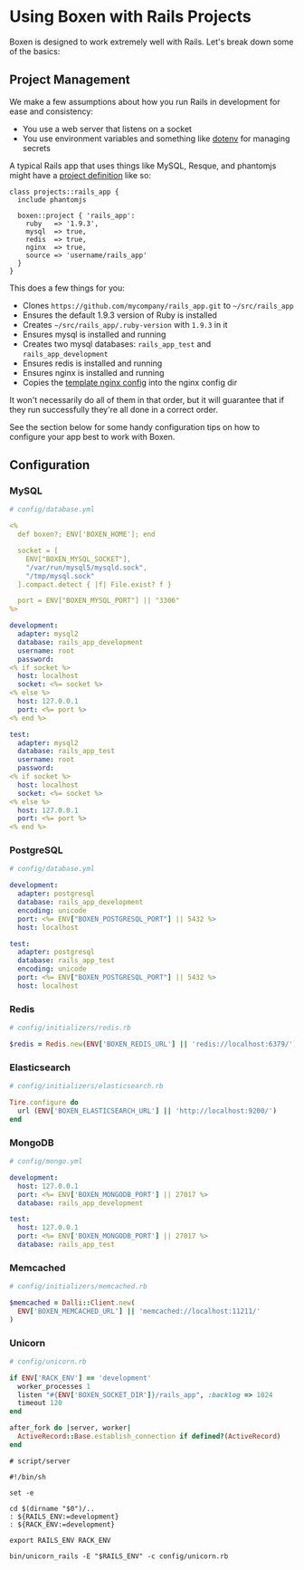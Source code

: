 # Using Boxen with Rails Projects

Boxen is designed to work extremely well with Rails.
Let's break down some of the basics:

## Project Management

We make a few assumptions about how you run Rails in development for ease and consistency:

* You use a web server that listens on a socket
* You use environment variables and something like [dotenv](https://github.com/bkeepers/dotenv) for managing secrets

A typical Rails app that uses things like MySQL, Resque, and phantomjs
might have a [project definition](../modules/projects/README.md) like so:

``` puppet
class projects::rails_app {
  include phantomjs

  boxen::project { 'rails_app':
    ruby   => '1.9.3',
    mysql  => true,
    redis  => true,
    nginx  => true,
    source => 'username/rails_app'
  }
}
```

This does a few things for you:

* Clones `https://github.com/mycompany/rails_app.git` to `~/src/rails_app`
* Ensures the default 1.9.3 version of Ruby is installed
* Creates `~/src/rails_app/.ruby-version` with `1.9.3` in it
* Ensures mysql is installed and running
* Creates two mysql databases: `rails_app_test` and `rails_app_development`
* Ensures redis is installed and running
* Ensures nginx is installed and running
* Copies the [template nginx config](../modules/projects/templates/shared/nginx.conf.erb) into the nginx config dir

It won't necessarily do all of them in that order, but it will guarantee
that if they run successfully they're all done in a correct order.

See the section below for some handy configuration tips on how to configure
your app best to work with Boxen.

## Configuration

### MySQL

``` yaml
# config/database.yml

<%
  def boxen?; ENV['BOXEN_HOME']; end

  socket = [
    ENV["BOXEN_MYSQL_SOCKET"],
    "/var/run/mysql5/mysqld.sock",
    "/tmp/mysql.sock"
  ].compact.detect { |f| File.exist? f }

  port = ENV["BOXEN_MYSQL_PORT"] || "3306"
%>

development:
  adapter: mysql2
  database: rails_app_development
  username: root
  password:
<% if socket %>
  host: localhost
  socket: <%= socket %>
<% else %>
  host: 127.0.0.1
  port: <%= port %>
<% end %>

test:
  adapter: mysql2
  database: rails_app_test
  username: root
  password:
<% if socket %>
  host: localhost
  socket: <%= socket %>
<% else %>
  host: 127.0.0.1
  port: <%= port %>
<% end %>
```

### PostgreSQL

``` yaml
# config/database.yml

development:
  adapter: postgresql
  database: rails_app_development
  encoding: unicode
  port: <%= ENV["BOXEN_POSTGRESQL_PORT"] || 5432 %>
  host: localhost

test:
  adapter: postgresql
  database: rails_app_test
  encoding: unicode
  port: <%= ENV["BOXEN_POSTGRESQL_PORT"] || 5432 %>
  host: localhost
```

### Redis

``` ruby
# config/initializers/redis.rb

$redis = Redis.new(ENV['BOXEN_REDIS_URL'] || 'redis://localhost:6379/')
```

### Elasticsearch

``` ruby
# config/initializers/elasticsearch.rb

Tire.configure do
  url (ENV['BOXEN_ELASTICSEARCH_URL'] || 'http://localhost:9200/')
end
```

### MongoDB

``` yaml
# config/mongo.yml

development:
  host: 127.0.0.1
  port: <%= ENV['BOXEN_MONGODB_PORT'] || 27017 %>
  database: rails_app_development

test:
  host: 127.0.0.1
  port: <%= ENV['BOXEN_MONGODB_PORT'] || 27017 %>
  database: rails_app_test
```

### Memcached

``` ruby
# config/initializers/memcached.rb

$memcached = Dalli::Client.new(
  ENV['BOXEN_MEMCACHED_URL'] || 'memcached://localhost:11211/'
)
```

### Unicorn

``` ruby
# config/unicorn.rb

if ENV['RACK_ENV'] == 'development'
  worker_processes 1
  listen "#{ENV['BOXEN_SOCKET_DIR']}/rails_app", :backlog => 1024
  timeout 120
end

after_fork do |server, worker|
  ActiveRecord::Base.establish_connection if defined?(ActiveRecord)
end
```

``` shell
# script/server

#!/bin/sh

set -e

cd $(dirname "$0")/..
: ${RAILS_ENV:=development}
: ${RACK_ENV:=development}

export RAILS_ENV RACK_ENV

bin/unicorn_rails -E "$RAILS_ENV" -c config/unicorn.rb
```

